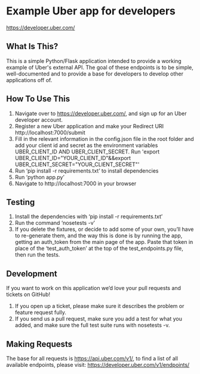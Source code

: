 Example Uber app for developers
==============================

https://developer.uber.com/

What Is This?
-------------

This is a simple Python/Flask application intended to provide a working example of Uber's external API. The goal of these endpoints is to be simple, well-documented and to provide a base for developers to develop other applications off of.


How To Use This
---------------

1. Navigate over to https://developer.uber.com/, and sign up for an Uber developer account.
2. Register a new Uber application and make your Redirect URI http://localhost:7000/submit
3. Fill in the relevant information in the config.json file in the root folder and add your client id and secret as the environment variables UBER_CLIENT_ID AND UBER_CLIENT_SECRET. Run 'export UBER_CLIENT_ID="YOUR_CLIENT_ID"&&export UBER_CLIENT_SECRET="YOUR_CLIENT_SECRET"'
4. Run ‘pip install -r requirements.txt’ to install dependencies
5. Run ‘python app.py’
6. Navigate to http://localhost:7000 in your browser


Testing
-------

1. Install the dependencies with ‘pip install -r requirements.txt’
2. Run the command ‘nosetests -v’
3. If you delete the fixtures, or decide to add some of your own, you’ll have to re-generate them, and the way this is done is by running the app, getting an auth_token from the main page of the app. Paste that token in place of the ‘test_auth_token’ at the top of the test_endpoints.py file, then run the tests.


Development
-----------

If you want to work on this application we’d love your pull requests and tickets on GitHub!

1. If you open up a ticket, please make sure it describes the problem or feature request fully.
2. If you send us a pull request, make sure you add a test for what you added, and make sure the full test suite runs with nosetests -v.


Making Requests
---------------

The base for all requests is https://api.uber.com/v1/, to find a list of all available endpoints, please visit: https://developer.uber.com/v1/endpoints/
